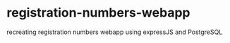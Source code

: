# registration-numbers-webapp
recreating registration numbers webapp using expressJS and PostgreSQL
